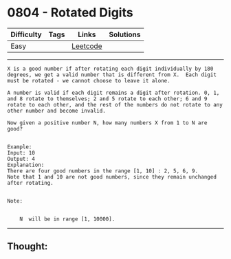 # 0804 - Rotated Digits

Difficulty  | Tags | Links | Solutions
----------- | ---- | ----- | -----
Easy |  | [Leetcode](https://leetcode.com/problems/rotated-digits/description/) |


-----------

```
X is a good number if after rotating each digit individually by 180 degrees, we get a valid number that is different from X.  Each digit must be rotated - we cannot choose to leave it alone.

A number is valid if each digit remains a digit after rotation. 0, 1, and 8 rotate to themselves; 2 and 5 rotate to each other; 6 and 9 rotate to each other, and the rest of the numbers do not rotate to any other number and become invalid.

Now given a positive number N, how many numbers X from 1 to N are good?


Example:
Input: 10
Output: 4
Explanation: 
There are four good numbers in the range [1, 10] : 2, 5, 6, 9.
Note that 1 and 10 are not good numbers, since they remain unchanged after rotating.


Note:


	N  will be in range [1, 10000].
```

-----------

## Thought:
